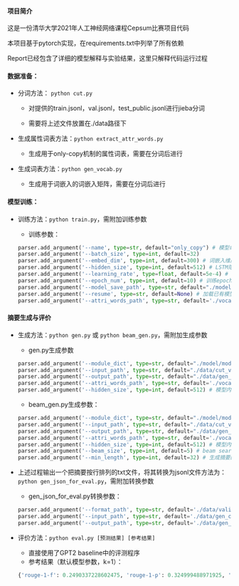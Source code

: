 #### 项目简介

这是一份清华大学2021年人工神经网络课程Cepsum比赛项目代码

本项目基于pytorch实现，在requirements.txt中列举了所有依赖

Report已经包含了详细的模型解释与实验结果，这里只解释代码运行过程

#### 数据准备：

- 分词方法： `python cut.py`

  - 对提供的train.jsonl，val.jsonl，test_public.jsonl进行jieba分词

  - 需要将上述文件放置在./data路径下

- 生成属性词表方法：`python extract_attr_words.py`

  - 生成用于only-copy机制的属性词表，需要在分词后进行

- 生成词表方法：`python gen_vocab.py`

  - 生成用于词嵌入的词嵌入矩阵，需要在分词后进行

#### 模型训练： 

- 训练方法：`python train.py`，需附加训练参数

  - 训练参数：

  ```python
  parser.add_argument('--name', type=str, default="only_copy") # 模型命名
  parser.add_argument('--batch_size', type=int, default=32) 
  parser.add_argument('--embed_dim', type=int, default=300) # 词嵌入维度
  parser.add_argument('--hidden_size', type=int, default=512) # LSTM隐藏状态维度
  parser.add_argument('--learning_rate', type=float, default=5e-4) # 学习率
  parser.add_argument('--epoch_num', type=int, default=10) # 训练epoch数目
  parser.add_argument('--model_save_path', type=str, default="./model") # 模型保存路径
  parser.add_argument('--resume', type=str, default=None) # 加载已有模型路径
  parser.add_argument('--attri_words_path', type=str, default='./vocab/attr_words.txt') # 属性词表路径
  ```

#### 摘要生成与评价

- 生成方法：`python gen.py` 或 `python beam_gen.py`，需附加生成参数

  - gen.py生成参数

  ```python
  parser.add_argument('--module_dict', type=str, default="./model/model_only_copy_8") # 加载模型路径
  parser.add_argument('--input_path', type=str, default="./data/cut_valid.txt") # 输入路径
  parser.add_argument('--output_path', type=str, default="./data/gen_only_copy_valid.txt") # 生成摘要保存路径
  parser.add_argument('--attri_words_path', type=str, default='./vocab/attr_words.txt') # 属性词表路径
  parser.add_argument('--hidden_size', type=int, default=512) # 模型内LSTM隐藏状态维度
  ```

  - beam_gen.py生成参数：

  ```python
  parser.add_argument('--module_dict', type=str, default="./model/model_only_copy_8") # 加载模型路径
  parser.add_argument('--input_path', type=str, default="./data/cut_valid.txt") # 输入路径
  parser.add_argument('--output_path', type=str, default="./data/gen_only_copy_valid.txt") # 生成摘要保存路径
  parser.add_argument('--attri_words_path', type=str, default='./vocab/attr_words.txt') # 属性词表路径
  parser.add_argument('--hidden_size', type=int, default=512) # 模型内LSTM隐藏状态维度
  parser.add_argument('--beam_size', type=int, default=5) # beam search窗口大小
  parser.add_argument('--min_length', type=int, default=32) # 生成摘要的最小长度
  ```

- 上述过程输出一个把摘要按行排列的txt文件，将其转换为jsonl文件方法为：`python gen_json_for_eval.py`，需附加转换参数

  - gen_json_for_eval.py转换参数：

  ```python
  parser.add_argument('--format_path', type=str, default='./data/valid.jsonl') # 目标格式的jsonl文件
  parser.add_argument('--input_path', type=str, default='./data/gen_copy_valid.txt') # 输入txt文件
  parser.add_argument('--output_path', type=str, default='./data/gen_copy_valid.jsonl') # 转换后的jsonl文件
  ```

- 评价方法：`python eval.py [预测结果] [参考结果]`

  - 直接使用了GPT2 baseline中的评测程序
  - 参考结果（默认模型参数，k=1）：

  ```python
  {'rouge-1-f': 0.2490337228602475, 'rouge-1-p': 0.324999488971925, 'rouge-1-r': 0.2088078313327328, 'rouge-2-f': 0.05730533929489032, 'rouge-2-p': 0.0712768646915614, 'rouge-2-r': 0.04962097089009146, 'rouge-l-f': 0.20061443023544046, 'rouge-l-p': 0.26422906208460506, 'rouge-l-r': 0.1672926403876146}
  ```

  